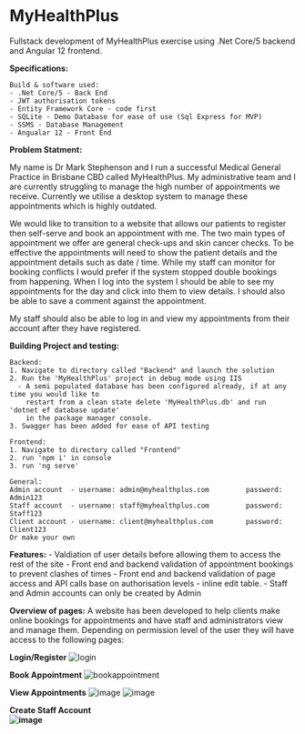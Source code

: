 # MyHealthPlus
Fullstack development of MyHealthPlus exercise using .Net Core/5 backend and Angular 12 frontend.

<strong>Specifications:</strong> 
    
    Build & software used:
    - .Net Core/5 - Back End
    - JWT authorisation tokens
    - Entity Framework Core - code first
    - SQLite - Demo Database for ease of use (Sql Express for MVP)
    - SSMS - Database Management
    - Angualar 12 - Front End

<strong>Problem Statment:</strong>
 
My name is Dr Mark Stephenson and I run a successful Medical General Practice in Brisbane CBD called MyHealthPlus. My administrative team and I are currently struggling to manage the high number of appointments we receive. Currently we utilise a desktop system to manage these appointments which is highly outdated.

We would like to transition to a website that allows our patients to register then self-serve and book an appointment with me. The two main types of appointment we offer are general check-ups and skin cancer checks. To be effective the appointments will need to show the patient details and the appointment details such as date / time. While my staff can monitor for booking conflicts I would prefer if the system stopped double bookings from happening. When I log into the system I should be able to see my appointments for the day and click into them to view details. I should also be able to save a comment against the appointment.

My staff should also be able to log in and view my appointments from their account after they have registered.

<strong>Building Project and testing:</strong> 

    Backend:
    1. Navigate to directory called "Backend" and launch the solution
    2. Run the 'MyHealthPlus' project in debug mode using IIS
      - A semi populated database has been configured already, if at any time you would like to 
        restart from a clean state delete 'MyHealthPlus.db' and run 'dotnet ef database update' 
        in the package manager console.
    3. Swagger has been added for ease of API testing
    
    Frontend:
    1. Navigate to directory called "Frontend"
    2. run 'npm i' in console
    3. run 'ng serve'
    
    General:
    Admin account  - username: admin@myhealthplus.com         password: Admin123
    Staff account  - username: staff@myhealthplus.com         password: Staff123
    Client account - username: client@myhealthplus.com        password: Client123
    Or make your own
 
<strong>Features:</strong> 
    - Valdiation of user details before allowing them to access the rest of the site
    - Front end and backend validation of appointment bookings to prevent clashes of times
    - Front end and backend validation of page access and API calls base on authorisation levels
    - inline edit table.
    - Staff and Admin accounts can only be created by Admin
 
<strong>Overview of pages:</strong> 
A website has been developed to help clients make online bookings for appointments and have staff and administrators view and manage them.
Depending on permission level of the user they will have access to the following pages:

<b>Login/Register</b>
![login](https://user-images.githubusercontent.com/21240686/123115782-b5277b80-d483-11eb-9064-b8dab37f4f61.png)

<b>Book Appointment</b>
![bookappointment](https://user-images.githubusercontent.com/21240686/123116434-40a10c80-d484-11eb-87ec-17f011f40134.png)

<b>View Appointments</b>
![image](https://user-images.githubusercontent.com/21240686/123116538-56aecd00-d484-11eb-93f4-2896031c6da1.png)
![image](https://user-images.githubusercontent.com/21240686/123116624-67f7d980-d484-11eb-863f-a6938a1f9b87.png)

<b>Create Staff Account<b/>    
![image](https://user-images.githubusercontent.com/21240686/123116679-75ad5f00-d484-11eb-9489-18a6ac1844fd.png) 



